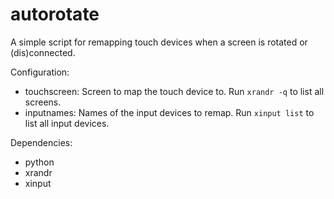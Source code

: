 # autorotate

A simple script for remapping touch devices when a screen is rotated or (dis)connected.

Configuration:
* touchscreen: Screen to map the touch device to. Run `xrandr -q` to list all screens.
* inputnames: Names of the input devices to remap. Run `xinput list` to list all input devices.

Dependencies:
* python
* xrandr
* xinput
